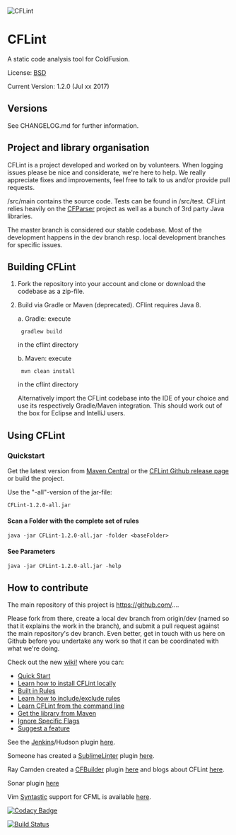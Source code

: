 ![CFLint](/src/main/resources/CFLint-logo.jpg)

CFLint
======

A static code analysis tool for ColdFusion.

License: [BSD](http://www.opensource.org/licenses/bsd-license.html)

Current Version: 1.2.0 (Jul xx 2017)

## Versions

See CHANGELOG.md for further information.

## Project and library organisation

CFLint is a project developed and worked on by volunteers. When logging issues please be nice and considerate, we're here to help. We really appreciate fixes and improvements, feel free to talk to us and/or provide pull requests.

/src/main contains the source code. Tests can be found in /src/test. CFLint relies heavily on the [CFParser](https://github.com/cfparser/cfparser) project as well as a bunch of 3rd party Java libraries.

The master branch is considered our stable codebase. Most of the development happens in the dev branch resp. local development branches for specific issues.
 
## Building CFLint

1. Fork the repository into your account and clone or download the codebase as a zip-file.
2. Build via Gradle or Maven (deprecated). CFlint requires Java 8.

    a. Gradle: execute
        
        gradlew build
        
    in the cflint directory

    b. Maven: execute
    
        mvn clean install
        
    in the cflint directory
    
    Alternatively import the CFLint codebase into the IDE of your choice and use its respectively Gradle/Maven integration. This should work out of the box for Eclipse and IntelliJ users.
    
## Using CFLint
 
### Quickstart

Get the latest version from [Maven Central](http://search.maven.org/#search%7Cga%7C1%7Ccflint) or the [CFLint Github release page](https://github.com/cflint/CFLint/releases) or build the project.

Use the "-all"-version of the jar-file: 

    CFLint-1.2.0-all.jar

#### Scan a Folder with the complete set of rules

    java -jar CFLint-1.2.0-all.jar -folder <baseFolder>
    
#### See Parameters

    java -jar CFLint-1.2.0-all.jar -help


 
## How to contribute

The main repository of this project is https://github.com/.... 

Please fork from there, create a local dev branch from origin/dev (named so that it explains the work in the branch), and submit a pull request against the main repository's dev branch. Even better, get in touch with us here on Github before you undertake any work so that it can be coordinated with what we're doing.

















Check out the new [wiki!](https://github.com/cflint/CFLint/wiki) where you can:

  * [Quick Start](https://github.com/cflint/CFLint/wiki/Quick-Start)
  * [Learn how to install CFLint locally](https://github.com/cflint/CFLint/wiki/How-Do-I-Install-This-Tool%3F)
  * [Built in Rules](https://github.com/cflint/CFLint/wiki/Built-In-Rules)
  * [Learn how to include/exclude rules](https://github.com/cflint/CFLint/wiki/Include-Exclude-Rules-Using-Exteral-XML-File)
  * [Learn CFLint from the command line](https://github.com/cflint/CFLint/wiki/How-Do-I-Use-This-Tool%3F)
  * [Get the library from Maven](https://github.com/cflint/CFLint/wiki/Get-the-library-from-Maven)
  * [Ignore Specific Flags](https://github.com/cflint/CFLint/wiki/Ignoring-Specific-Flags-In-Code)
  * [Suggest a feature](https://github.com/cflint/CFLint/wiki/How-Do-I-Suggest-Features%3F)


See the [Jenkins](http://jenkins-ci.org/)/Hudson plugin [here](https://github.com/jenkinsci/CFLint-plugin).

Someone has created a [SublimeLinter](http://www.sublimelinter.com) plugin [here](https://github.com/ckaznocha/SublimeLinter-contrib-CFLint).

Ray Camden created a [CFBuilder](http://www.adobe.com/products/coldfusion-builder.html) plugin [here](https://github.com/cfjedimaster/CFLint-Extension) and blogs about CFLint [here](http://www.raymondcamden.com/2014/7/31/Linting-your-ColdFusion-code#more).

Sonar plugin [here](https://github.com/stepstone-tech/sonar-coldfusion)

Vim [Syntastic](https://github.com/scrooloose/syntastic) support for CFML is available [here](https://github.com/cflint/cflint-syntastic).

[![Codacy Badge](https://api.codacy.com/project/badge/Grade/6f4b01d4d2cb4860b60ac666452071f1)](https://www.codacy.com/app/ryaneberly/CFLint?utm_source=github.com&amp;utm_medium=referral&amp;utm_content=cflint/CFLint&amp;utm_campaign=Badge_Grade)

[![Build Status](https://travis-ci.org/cflint/CFLint.svg?branch=master)](https://travis-ci.org/cflint/CFLint)
